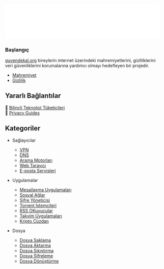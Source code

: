 ![Logo](images/logo.png)


### Başlangıç

[guvendekal.org](https://guvendekal.org/) bireylerin internet üzerindeki mahremiyetlerini, gizliliklerini veri güvenliklerini korumalarına yardımcı olmayı hedefleyen bir projedir.

- [Mahremiyet](https://guvendekal.org/mahremiyet)
- [Gizlilik](https://guvendekal.org/gizlilik)

## Yararlı Bağlantılar 

🔗 [Bilinçli Teknoloji Tüketicileri](https://www.privacyguides.org/en/) <br>
🔗 [Privacy Guides](https://www.privacyguides.org/en/)

## Kategoriler

* Sağlayıcılar
    * [VPN](https://guvendekal.org/vpn)
    * [DNS](https://guvendekal.org/dns)
    * [Arama Motorları](https://guvendekal.org/arama)
    * [Web Tarayıcı](https://guvendekal.org/web)
    * [E-posta Servisleri](https://guvendekal.org/posta)

* Uygulamalar
    * [Mesajlaşma Uygulamaları](https://guvendekal.org/mesaj)
    * [Sosyal Ağlar](https://guvendekal.org/sosyal)
    * [Şifre Yöneticisi](https://guvendekal.org/sifre)
    * [Torrent İstemcileri](https://guvendekal.org/torrent)
    * [RSS OKuyucular](https://guvendekal.org/rss)
    * [Takvim Uygulamaları](https://guvendekal.org/takvim)
    * [Kripto Cüzdan](https://guvendekal.org/kripto)

* Dosya
   * [Dosya Saklama](https://guvendekal.org/dosya-saklama)
   * [Dosya Aktarma](https://guvendekal.org/dosya-aktarma)
   * [Dosya Sıkıştırma](https://guvendekal.org/dosya-sikistirma)
   * [Dosya Şifreleme](https://guvendekal.org/dosya-sifreleme)
   * [Dosya Dönüştürme](https://guvendekal.org/dosya-donusturme)
